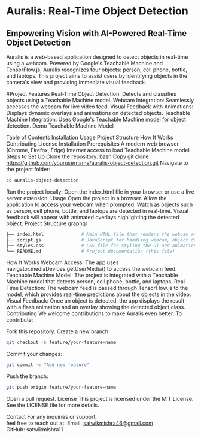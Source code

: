<h1>Auralis: Real-Time Object Detection</h1>
<h2>Empowering Vision with AI-Powered Real-Time Object Detection</h2>
Auralis is a web-based application designed to detect objects in real-time using a webcam. Powered by Google's Teachable Machine and TensorFlow.js, Auralis recognizes four objects: person, cell phone, bottle, and laptops. This project aims to assist users by identifying objects in the camera's view and providing immediate visual feedback.

#Project Features
Real-Time Object Detection: Detects and classifies objects using a Teachable Machine model.
Webcam Integration: Seamlessly accesses the webcam for live video feed.
Visual Feedback with Animations: Displays dynamic overlays and animations on detected objects.
Teachable Machine Integration: Uses Google's Teachable Machine model for object detection.
Demo
Teachable Machine Model

Table of Contents
Installation
Usage
Project Structure
How It Works
Contributing
License
Installation
Prerequisites
A modern web browser (Chrome, Firefox, Edge)
Internet access to load Teachable Machine model
Steps to Set Up
Clone the repository:
bash
Copy
git clone https://github.com/yourusername/auralis-object-detection.git
Navigate to the project folder:
```bash
cd auralis-object-detection
```
Run the project locally: Open the index.html file in your browser or use a live server extension.
Usage
Open the project in a browser.
Allow the application to access your webcam when prompted.
Watch as objects such as person, cell phone, bottle, and laptops are detected in real-time.
Visual feedback will appear with animated overlays highlighting the detected object.
Project Structure
graphql
```bash
├── index.html              # Main HTML file that renders the webcam and UI
├── script.js               # JavaScript for handling webcam, object detection, and animations
├── styles.css              # CSS file for styling the UI and animations
└── README.md               # Project documentation (this file)
```
How It Works
Webcam Access: The app uses navigator.mediaDevices.getUserMedia() to access the webcam feed.
Teachable Machine Model: The project is integrated with a Teachable Machine model that detects person, cell phone, bottle, and laptops.
Real-Time Detection: The webcam feed is passed through TensorFlow.js to the model, which provides real-time predictions about the objects in the video.
Visual Feedback: Once an object is detected, the app displays the result with a flash animation and an overlay showing the detected object class.
Contributing
We welcome contributions to make Auralis even better. To contribute:

Fork this repository.
Create a new branch:
```bash
git checkout -b feature/your-feature-name
```
Commit your changes:
```bash
git commit -m "Add new feature"
```
Push the branch:
```bash
git push origin feature/your-feature-name
```
Open a pull request.
License
This project is licensed under the MIT License. See the LICENSE file for more details.

Contact
For any inquiries or support,\
feel free to reach out at:
Email: satwikmishra46@gmail.com\
GitHub: satwikmishra11
